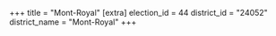 +++
title = "Mont-Royal"
[extra]
election_id = 44
district_id = "24052"
district_name = "Mont-Royal"
+++
